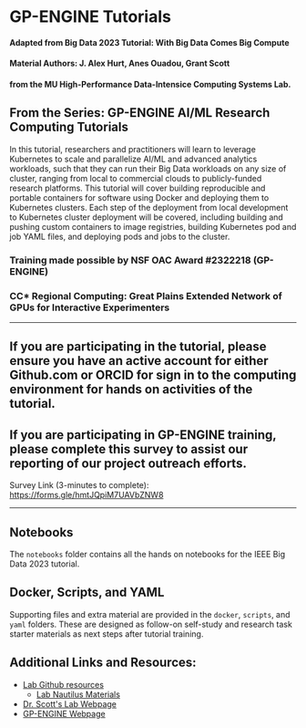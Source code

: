 # GP-ENGINE Tutorials

#### Adapted from Big Data 2023 Tutorial: With Big Data Comes Big Compute

#### Material Authors: J. Alex Hurt, Anes Ouadou, Grant Scott 
#### from the MU High-Performance Data-Intensice Computing Systems Lab.

## From the Series: GP-ENGINE AI/ML Research Computing Tutorials

In this tutorial, researchers and practitioners will learn to leverage Kubernetes to scale and parallelize AI/ML and advanced analytics workloads, 
such that they can run their Big Data workloads on any size of cluster, ranging from local to commercial clouds to publicly-funded research platforms. 
This tutorial will cover building reproducible and portable containers for software using Docker and deploying them to Kubernetes clusters. 
Each step of the deployment from local development to Kubernetes cluster deployment will be covered, including building and pushing custom containers to image registries, 
building Kubernetes pod and job YAML files, and deploying pods and jobs to the cluster. 

### Training made possible by NSF OAC Award #2322218 (GP-ENGINE)
### CC* Regional Computing: Great Plains Extended Network of GPUs for Interactive Experimenters

---

## If you are participating in the tutorial, please ensure you have an active account for either Github.com or ORCID for sign in to the computing environment for hands on activities of the tutorial.

## If you are participating in GP-ENGINE training, please complete this survey to assist our reporting of our project outreach efforts.
Survey Link (3-minutes to complete): https://forms.gle/hmtJQpiM7UAVbZNW8 

---

## Notebooks 
The `notebooks` folder contains all the hands on notebooks for the IEEE Big Data 2023 tutorial.

## Docker, Scripts, and YAML

Supporting files and extra material are provided in the `docker`, `scripts`, and `yaml` folders.
These are designed as follow-on self-study and research task starter materials as next steps after tutorial training.


## Additional Links and Resources:
* [Lab Github resources](https://github.com/MU-HPDI)
  * [Lab Nautilus Materials](https://github.com/MU-HPDI/nautilus)
* [Dr. Scott's Lab Webpage](https://scottgs.mufaculty.umsystem.edu/)
* [GP-ENGINE Webpage](https://gp-engine.umsystem.edu/)
